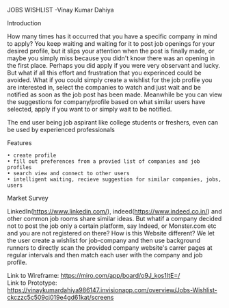 JOBS WISHLIST
	-Vinay Kumar Dahiya

Introduction

How many times has it occurred that you have a specific company in mind to apply? You keep waiting and waiting for it to post job openings for your desired profile, but it slips your attention when the post is finally made, or maybe you simply miss because you didn't know there was an opening in the first place. Perhaps you did apply if you were very observant and lucky.
But what if all this effort and frustration that you experinced could be avoided. What if you could simply create a wishlist for the job profile you are interested in, select the companies to watch and just wait and be notified as soon as the job post has been made.
Meanwhile be you can view the suggestions for company/profile based on what similar users have selected, apply if you want to or simply wait to be notified.

The end user being job aspirant like college students or freshers, even can be used by experienced professionals

Features

    • create profile
    • fill out preferences from a provied list of companies and job profiles
    • search view and connect to other users
    • intelligent waiting, recieve suggestion for similar companies, jobs, users

Market Survey

LinkedIn(https://www.linkedin.com/), indeed(https://www.indeed.co.in/) and other common job rooms share similar ideas.
But whatif a company decided not to post the job only a certain platform, say Indeed, or Monster.com etc and you are not registered on there?
How is this Website different? 
We let the user create a wishlist for job-company and then use background runners to directly scan the provided company website's carrer pages at regular intervals and then match each user with the company and job profile.


Link to Wireframe: https://miro.com/app/board/o9J_kos1ItE=/  
Link to Prototype: https://vinaykumardahiya986147.invisionapp.com/overview/Jobs-Wishlist-ckczzc5c509cj019e4gd61kat/screens


